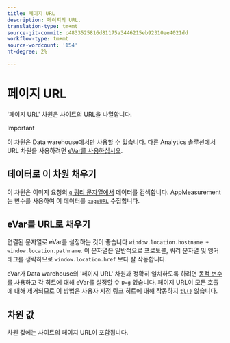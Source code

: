 ```yaml
---
title: 페이지 URL
description: 페이지의 URL.
translation-type: tm+mt
source-git-commit: c4833525816d81175a3446215eb92310ee4021dd
workflow-type: tm+mt
source-wordcount: '154'
ht-degree: 2%

---
```



# 페이지 URL

&#39;페이지 URL&#39; 차원은 사이트의 URL을 나열합니다.

>[!IMPORTANT]
>
>이 차원은 Data warehouse에서만 사용할 수 있습니다. 다른 Analytics 솔루션에서 URL 차원을 사용하려면 [eVar를 사용하십시오](evar.md).

## 데이터로 이 차원 채우기

이 차원은 이미지 요청의 [`g` 쿼리 문자열에서](/help/implement/validate/query-parameters.md) 데이터를 검색합니다. AppMeasurement는 변수를 사용하여 이 데이터를 [`pageURL`](/help/implement/vars/page-vars/pageurl.md) 수집합니다.

## eVar를 URL로 채우기

연결된 문자열로 eVar를 설정하는 것이 좋습니다 `window.location.hostname + window.location.pathname`. 이 문자열은 일반적으로 프로토콜, 쿼리 문자열 및 앵커 태그를 생략하므로 `window.location.href` 보다 잘 작동합니다.

eVar가 Data warehouse의 &#39;페이지 URL&#39; 차원과 정확히 일치하도록 하려면 [동적 변수를](/help/implement/vars/page-vars/dynamic-variables.md) 사용하고 각 히트에 대해 eVar를 설정할 수 `D=g` 있습니다. 페이지 URL이 모든 호출에 대해 제거되므로 이 방법은 사용자 지정 링크 히트에 대해 작동하지 [`tl()`](/help/implement/vars/functions/tl-method.md) 않습니다.

## 차원 값

차원 값에는 사이트의 페이지 URL이 포함됩니다.
